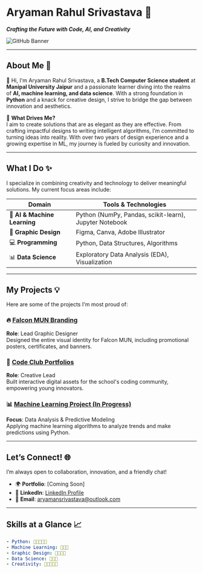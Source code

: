 # **Aryaman Rahul Srivastava 🚀**  
**_Crafting the Future with Code, AI, and Creativity_**

![GitHub Banner](https://via.placeholder.com/1200x300?text=Welcome+to+My+GitHub+Universe)

---

## **About Me** 🌟  
👋 Hi, I'm Aryaman Rahul Srivastava, a **B.Tech Computer Science student** at **Manipal University Jaipur** and a passionate learner diving into the realms of **AI, machine learning, and data science**. With a strong foundation in **Python** and a knack for creative design, I strive to bridge the gap between innovation and aesthetics.  

🎨 **What Drives Me?**  
I aim to create solutions that are as elegant as they are effective. From crafting impactful designs to writing intelligent algorithms, I’m committed to turning ideas into reality. With over two years of design experience and a growing expertise in ML, my journey is fueled by curiosity and innovation.  

---

## **What I Do** ✨  
I specialize in combining creativity and technology to deliver meaningful solutions. My current focus areas include:  

| **Domain**           | **Tools & Technologies**                     |  
|-----------------------|----------------------------------------------|  
| 🤖 **AI & Machine Learning** | Python (NumPy, Pandas, scikit-learn), Jupyter Notebook |  
| 🎨 **Graphic Design**   | Figma, Canva, Adobe Illustrator             |  
| 💻 **Programming**      | Python, Data Structures, Algorithms         |  
| 📊 **Data Science**     | Exploratory Data Analysis (EDA), Visualization |  

---

## **My Projects** 💡  
Here are some of the projects I'm most proud of:  

### 🔥 [Falcon MUN Branding](#)  
**Role**: Lead Graphic Designer  
Designed the entire visual identity for Falcon MUN, including promotional posters, certificates, and banners.  

### 🧠 [Code Club Portfolios](#)  
**Role**: Creative Lead  
Built interactive digital assets for the school's coding community, empowering young innovators.  

### 📊 [Machine Learning Project (In Progress)](#)  
**Focus**: Data Analysis & Predictive Modeling  
Applying machine learning algorithms to analyze trends and make predictions using Python.  

---

## **Let’s Connect!** 🌐  
I’m always open to collaboration, innovation, and a friendly chat!  

- 🌍 **Portfolio**: [Coming Soon]  
- 💼 **LinkedIn**: [LinkedIn Profile](https://www.linkedin.com/in/aryamansrii/)  
- 📧 **Email**: aryamansrivastava@outlook.com  

---

## **Skills at a Glance** 📈  
```yaml
- Python: 🌟🌟🌟🌟🌟
- Machine Learning: 🌟🌟🌟
- Graphic Design: 🌟🌟🌟🌟
- Data Science: 🌟🌟🌟
- Creativity: 🌟🌟🌟🌟🌟
